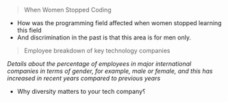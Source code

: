 
> When Women Stopped Coding
- How was the programming field affected when women stopped learning this field
- And discrimination in the past is that this area is for men only.

> Employee breakdown of key technology companies

*Details about the percentage of employees in major international companies in terms of gender, for example, male or female, and this has increased in recent years 
compared to previous years*

- Why diversity matters to your tech company؟
